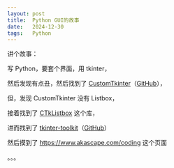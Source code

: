 ```yaml
---
layout: post
title:  Python GUI的故事
date:   2024-12-30
tags:   Python
---
```


讲个故事：

写 Python，要套个界面，用 tkinter，

然后发现有点丑，然后找到了 [CustomTkinter](https://customtkinter.tomschimansky.com/)（[GitHub](https://github.com/TomSchimansky/CustomTkinter)），

但，发现 CustomTkinter 没有 Listbox，

接着找到了 [CTkListbox](https://github.com/Akascape/CTkListbox) 这个库，

进而找到了 [tkinter-toolkit](https://akascape.github.io/tkinter-toolkit/)（[GitHub](https://github.com/Akascape/tkinter-toolkit)）

然后摸到了 https://www.akascape.com/coding 这个页面

。。。